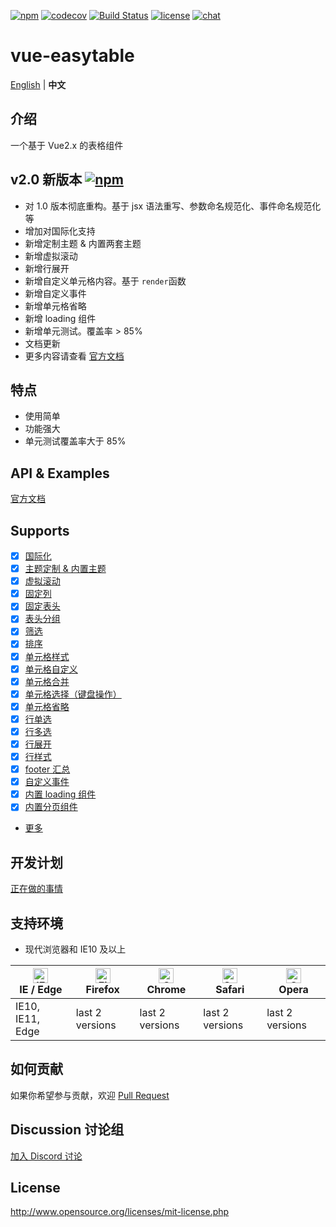 [![npm](https://img.shields.io/npm/v/vue-easytable.svg)](https://www.npmjs.com/package/vue-easytable)
[![codecov](https://codecov.io/gh/huangshuwei/vue-easytable/branch/master/graph/badge.svg)](https://codecov.io/gh/huangshuwei/vue-easytable)
[![Build Status](https://travis-ci.com/huangshuwei/vue-easytable.svg?branch=master)](https://travis-ci.com/huangshuwei/vue-easytable)
[![license](https://img.shields.io/npm/l/vue-easytable.svg?maxAge=2592000)](http://www.opensource.org/licenses/mit-license.php)
[![chat](https://img.shields.io/badge/chat-on%20discord-7289da.svg)](https://discord.gg/gBm3k6r)

# vue-easytable

[English](./README.md) | **中文**

## 介绍

一个基于 Vue2.x 的表格组件

## v2.0 新版本 [![npm](https://img.shields.io/npm/v/vue-easytable.svg)](https://www.npmjs.com/package/vue-easytable)

- 对 1.0 版本彻底重构。基于 jsx 语法重写、参数命名规范化、事件命名规范化等
- 增加对国际化支持
- 新增定制主题 & 内置两套主题
- 新增虚拟滚动
- 新增行展开
- 新增自定义单元格内容。基于 `render`函数
- 新增自定义事件
- 新增单元格省略
- 新增 loading 组件
- 新增单元测试。覆盖率 > 85%
- 文档更新
- 更多内容请查看 [官方文档](http://doc.huangsw.com/vue-easytable/#/zh/doc/intro)

## 特点

- 使用简单
- 功能强大
- 单元测试覆盖率大于 85%

## API & Examples

[官方文档](http://doc.huangsw.com/vue-easytable)

## Supports

- [x] [国际化](http://doc.huangsw.com/vue-easytable/#/zh/doc/locale)
- [x] [主题定制 & 内置主题](http://doc.huangsw.com/vue-easytable/#/zh/doc/theme)
- [x] [虚拟滚动](http://doc.huangsw.com/vue-easytable/#/zh/doc/table/virtual-scroll)
- [x] [固定列](http://doc.huangsw.com/vue-easytable/#/zh/doc/table/column-fixed)
- [x] [固定表头](http://doc.huangsw.com/vue-easytable/#/zh/doc/table/header-fixed)
- [x] [表头分组](http://doc.huangsw.com/vue-easytable/#/zh/doc/table/header-grouping)
- [x] [筛选](http://doc.huangsw.com/vue-easytable/#/zh/doc/table/header-filter)
- [x] [排序](http://doc.huangsw.com/vue-easytable/#/zh/doc/table/header-sort)
- [x] [单元格样式](http://doc.huangsw.com/vue-easytable/#/zh/doc/table/cell-style)
- [x] [单元格自定义](http://doc.huangsw.com/vue-easytable/#/zh/doc/table/cell-custom)
- [x] [单元格合并](http://doc.huangsw.com/vue-easytable/#/zh/doc/table/cell-span)
- [x] [单元格选择（键盘操作）](http://doc.huangsw.com/vue-easytable/#/zh/doc/table/cell-selection)
- [x] [单元格省略](http://doc.huangsw.com/vue-easytable/#/zh/doc/table/cell-ellipsis)
- [x] [行单选](http://doc.huangsw.com/vue-easytable/#/zh/doc/table/row-radio)
- [x] [行多选](http://doc.huangsw.com/vue-easytable/#/zh/doc/table/row-checkbox)
- [x] [行展开](http://doc.huangsw.com/vue-easytable/#/zh/doc/table/row-expand)
- [x] [行样式](http://doc.huangsw.com/vue-easytable/#/zh/doc/table/row-style)
- [x] [footer 汇总](http://doc.huangsw.com/vue-easytable/#/zh/doc/table/footer-summary)
- [x] [自定义事件](http://doc.huangsw.com/vue-easytable/#/zh/doc/table/event-custom)
- [x] [内置 loading 组件](http://doc.huangsw.com/vue-easytable/#/zh/doc/base/loading)
- [x] [内置分页组件](http://doc.huangsw.com/vue-easytable/#/zh/doc/base/pagination)
- [更多](http://doc.huangsw.com/vue-easytable)

## 开发计划

[正在做的事情](https://github.com/Happy-Coding-Clans/vue-easytable/projects)

## 支持环境

- 现代浏览器和 IE10 及以上

| [<img src="https://raw.githubusercontent.com/alrra/browser-logos/master/src/edge/edge_48x48.png" alt="IE / Edge" width="24px" height="24px" />](http://godban.github.io/browsers-support-badges/)</br>IE / Edge | [<img src="https://raw.githubusercontent.com/alrra/browser-logos/master/src/firefox/firefox_48x48.png" alt="Firefox" width="24px" height="24px" />](http://godban.github.io/browsers-support-badges/)</br>Firefox | [<img src="https://raw.githubusercontent.com/alrra/browser-logos/master/src/chrome/chrome_48x48.png" alt="Chrome" width="24px" height="24px" />](http://godban.github.io/browsers-support-badges/)</br>Chrome | [<img src="https://raw.githubusercontent.com/alrra/browser-logos/master/src/safari/safari_48x48.png" alt="Safari" width="24px" height="24px" />](http://godban.github.io/browsers-support-badges/)</br>Safari | [<img src="https://raw.githubusercontent.com/alrra/browser-logos/master/src/opera/opera_48x48.png" alt="Opera" width="24px" height="24px" />](http://godban.github.io/browsers-support-badges/)</br>Opera |
| --------------------------------------------------------------------------------------------------------------------------------------------------------------------------------------------------------------- | ----------------------------------------------------------------------------------------------------------------------------------------------------------------------------------------------------------------- | ------------------------------------------------------------------------------------------------------------------------------------------------------------------------------------------------------------- | ------------------------------------------------------------------------------------------------------------------------------------------------------------------------------------------------------------- | --------------------------------------------------------------------------------------------------------------------------------------------------------------------------------------------------------- |
| IE10, IE11, Edge                                                                                                                                                                                                | last 2 versions                                                                                                                                                                                                   | last 2 versions                                                                                                                                                                                               | last 2 versions                                                                                                                                                                                               | last 2 versions                                                                                                                                                                                           |

## 如何贡献

如果你希望参与贡献，欢迎 [Pull Request](https://github.com/huangshuwei/vue-easytable/pulls)

## Discussion 讨论组

[加入 Discord 讨论](https://discord.gg/gBm3k6r)

## License

http://www.opensource.org/licenses/mit-license.php
